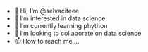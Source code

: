 - 👋 Hi, I’m @selvaciteee
- 👀 I’m interested in data science
- 🌱 I’m currently learning phython
- 💞️ I’m looking to collaborate on data science
- 📫 How to reach me ...

<!---
selvaciteee/selvaciteee is a ✨ special ✨ repository because its `README.md` (this file) appears on your GitHub profile.
You can click the Preview link to take a look at your changes.
--->
